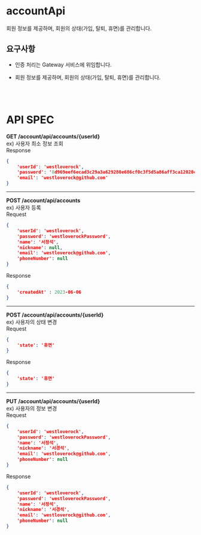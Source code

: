 # accountApi
회원 정보를 제공하며, 회원의 상태(가입, 탈퇴, 휴면)를 관리합니다.

## 요구사항
- 인증 처리는 Gateway 서비스에 위임합니다.

- 회원 정보를 제공하며, 회원의 상태(가입, 탈퇴, 휴면)를 관리합니다.
  
<br><br>

# API SPEC

**GET /account/api/accounts/{userId}**  
ex) 사용자 최소 정보 조회  
Response
```json
{
    'userId': 'westloverock',
    'password': '8d969eef6ecad3c29a3a629280e686cf0c3f5d5a86aff3ca12020c923adc6c92',
    'email': 'westloverock@github.com'
}
```
---
**POST /account/api/accounts**  
ex) 사용자 등록  
Request
```json
{
    'userId': 'westloverock',
    'password': 'westloverockPassword',
    'name': '서정석',
    'nickname': null,
    'email': 'westloverock@github.com',
    'phoneNumber': null
}
```
Response
```json
{
    'createdAt' : 2023-06-06
}
```
---
**POST /account/api/accounts/{userId}**   
ex) 사용자의 상태 변경  
Request
```json
{
    'state': '휴면'
}
```
Response
```json
{
    'state': '휴면'
}
```
---
**PUT /account/api/accounts/{userId}**  
ex) 사용자의 정보 변경  
Request
```json
{
    'userId': 'westloverock',
    'password': 'westloverockPassword',
    'name': '서정석',
    'nickname': '서경석',
    'email': 'westloverock@github.com',
    'phoneNumber': null
}
```
Response
```json
{
    'userId': 'westloverock',
    'password': 'westloverockPassword',
    'name': '서정석',
    'nickname': '서경석',
    'email': 'westloverock@github.com',
    'phoneNumber': null
}
```